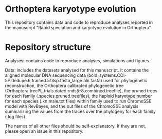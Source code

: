 # Orthoptera karyotype evolution
This repository contains data and code to reproduce analyses reported in the manuscript "Rapid speciation and karyotype evolution in Orthoptera".

# Repository structure
Analyses: contains code to reproduce analyses, simulations and figures.

Data: includes the datasets analysed for this manuscript. It contains the aligned molecular DNA sequencing data (bold_systems.COI-5P.dedupe.6.framed.513sp.fasta_large.aln.fasta) used for phylogenetic reconstruction, the Orthoptera calibrated phylogenetic tree (Orthoptera.treePL.trials.dated.rnds5-8.combined.treefile), the pruned trees for each family (.species.pruned.treefiles), the haploid karyotype number for each species (.kn.male.txt files) within family used to run ChromoSSE model with RevBayes, and the out files of the ChromoSSE analysis summarizing the values from the traces over the phylogeny for each family (.log files)

The names of all other files should be self-explanatory. If they are not, please open an issue in this repository.
